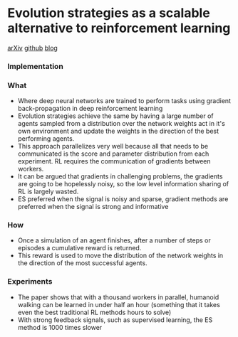 # Evolution strategies as a scalable alternative to reinforcement learning
[arXiv](https://arxiv.org/abs/1703.03864)
[github](https://github.com/openai/evolution-strategies-starter)
[blog](https://blog.openai.com/evolution-strategies/)

### Implementation

### What
- Where deep neural networks are trained to perform tasks using gradient back-propagation in deep reinforcement learning
- Evolution strategies achieve the same by having a large number of agents sampled from a distribution over the network weights act in it's own environment and update the weights in the direction of the best performing agents.
- This approach parallelizes very well because all that needs to be communicated is the score and parameter distribution from each experiment. RL requires the communication of gradients between workers.
- It can be argued that gradients in challenging problems, the gradients are going to be hopelessly noisy, so the low level information sharing of RL is largely wasted.
- ES preferred when the signal is noisy and sparse, gradient methods are preferred when the signal is strong and informative

### How
- Once a simulation of an agent finishes, after a number of steps or episodes a cumulative reward is returned.
- This reward is used to move the distribution of the network weights in the direction of the most successful agents.


### Experiments
- The paper shows that with a thousand workers in parallel, humanoid walking can be learned in under half an hour (something that it takes even the best traditional RL methods hours to solve)
- With strong feedback signals, such as supervised learning, the ES method is 1000 times slower
